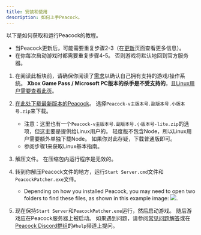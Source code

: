 ```yaml
---
title: 安装和使用
description: 如何上手Peacock。
---
```


以下是如何获取和运行Peacock的教程。

-   当Peacock更新后，可能需要重复步骤2-3（在[更新](./updating.md)页面查看更多信息）。
-   在你每次启动游戏时都需要重复步骤4-5。 否则游戏将默认地回到官方服务器。

1. 在阅读此板块前，请确保你阅读了[需求](./requirements.md)以确认自己拥有支持的游戏/操作系统。 **Xbox Game Pass / Microsoft PC版本的杀手是不受支持的**，且[Linux用户需要查看此页](../guides/./linux-setup.md)。

2. [在此处下载最新版本的Peacock](https://github.com/thepeacockproject/Peacock/releases/latest)。 选择`Peacock-v主版本号.副版本号.小版本号.zip`来下载。

    - 注意：这里也有一个`Peacock-v主版本号.副版本号.小版本号-lite.zip`的选项，但这主要是提供给Linux用户的。 轻度版不包含Node，所以Linux用户需要额外单独下载Node。 如果你对此存疑，下载普通版即可。
    - 参阅步骤1来获取Linux基本指南。

3. 解压文件。 在压缩包内运行程序是无效的。

4. 转到你解压Peacock文件的地方，运行`Start Server.cmd`文件和`PeacockPatcher.exe`文件。

    - Depending on how you installed Peacock, you may need to open two folders to find these files, as shown in this example image: ![](../../static/img/./patcher_and_server.png).

5. 现在保持`Start Server`和`PeacockPatcher.exe`运行，然后启动游戏。 随后游戏应在Peacock服务器上被启动。 如果遇到问题，请参阅[常见问题解答](./faq.md)或在[Peacock Discord群组](https://thepeacockproject.org/discord)的`#help`频道上提问。

